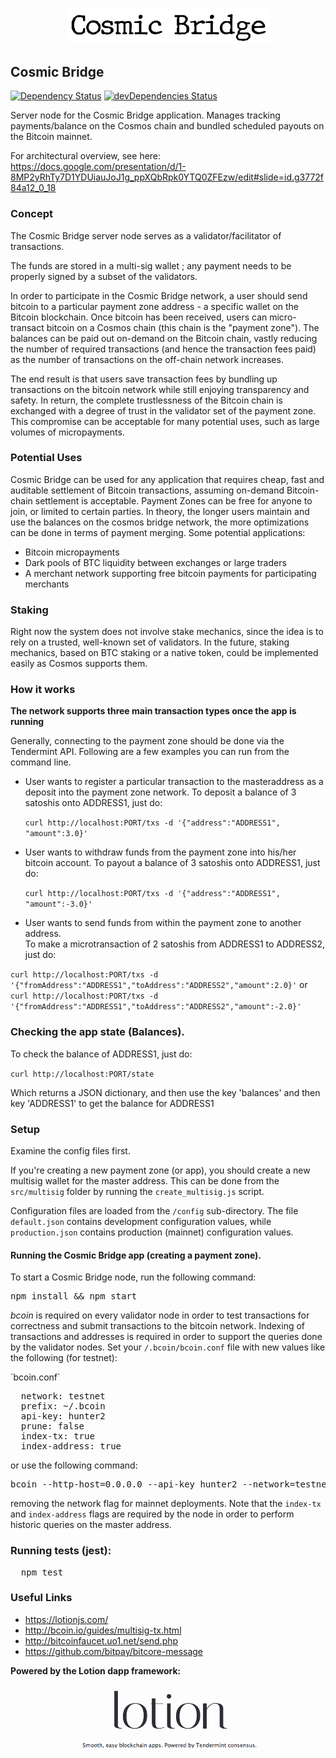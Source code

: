 <p align="center">
  <img src="./img/cosmic_bridge.png" width="325"/>
</p>

Cosmic Bridge
---

[![Dependency Status](https://david-dm.org/CosmicBridge/server.svg)](https://david-dm.org/CosmicBridge/server)
[![devDependencies Status](https://david-dm.org/CosmicBridge/server/dev-status.svg)](https://david-dm.org/CosmicBridge/server?type=dev)

Server node for the Cosmic Bridge application. Manages tracking payments/balance on the Cosmos chain and bundled scheduled payouts on the Bitcoin mainnet.

For architectural overview, see here: https://docs.google.com/presentation/d/1-8MP2yRhTy7D1YDUiauJoJ1g_ppXQbRpk0YTQ0ZFEzw/edit#slide=id.g3772f84a12_0_18

### Concept

The Cosmic Bridge server node serves as a validator/facilitator of transactions.

The funds are stored in a multi-sig wallet ; any payment needs to be properly signed by a subset of the validators.

In order to participate in the Cosmic Bridge network, a user should send bitcoin to a particular payment zone address - a specific wallet on the Bitcoin blockchain. Once bitcoin has been received, users can micro-transact bitcoin on a Cosmos chain (this chain is the "payment zone"). The balances can be paid out on-demand on the Bitcoin chain, vastly reducing the number of required transactions (and hence the transaction fees paid) as the number of transactions on the off-chain network increases.

The end result is that users save transaction fees by bundling up transactions on the bitcoin network while still enjoying transparency and safety. In return, the complete trustlessness of the Bitcoin chain is exchanged with a degree of trust in the validator set of the payment zone. This compromise can be acceptable for many potential uses, such as large volumes of micropayments.

### Potential Uses

Cosmic Bridge can be used for any application that requires cheap, fast and auditable settlement of Bitcoin transactions, assuming on-demand Bitcoin-chain settlement is acceptable. Payment Zones can be free for anyone to join, or limited to certain parties. In theory, the longer users maintain and use the balances on the cosmos bridge network, the more optimizations can be done in terms of payment merging. Some potential applications:

* Bitcoin micropayments
* Dark pools of BTC liquidity between exchanges or large traders
* A merchant network supporting free bitcoin payments for participating merchants

### Staking
Right now the system does not involve stake mechanics, since the idea is to rely on a trusted, well-known set of validators. In the future, staking mechanics, based on BTC staking or a native token, could be implemented easily as Cosmos supports them.

### How it works

<b>The network supports three main transaction types once the app is running</b>

Generally, connecting to the payment zone should be done via the Tendermint API. Following are a few examples you can run from the command line.

* User wants to register a particular transaction to the masteraddress as a deposit into the payment zone network.
To deposit a balance of 3 satoshis onto ADDRESS1, just do:

  `curl http://localhost:PORT/txs -d '{"address":"ADDRESS1", "amount":3.0}'`
  
* User wants to withdraw funds from the payment zone into his/her bitcoin account.
To payout a balance of 3 satoshis onto ADDRESS1, just do:

  `curl http://localhost:PORT/txs -d '{"address":"ADDRESS1", "amount":-3.0}'`

* User wants to send funds from within the payment zone to another address.  
To make a microtransaction of 2 satoshis from ADDRESS1 to ADDRESS2, just do:

 `curl http://localhost:PORT/txs -d '{"fromAddress":"ADDRESS1","toAddress":"ADDRESS2","amount":2.0}'`
  or
  `curl http://localhost:PORT/txs -d '{"fromAddress":"ADDRESS1","toAddress":"ADDRESS2","amount":-2.0}'`


### Checking the app state (Balances).
To check the balance of ADDRESS1, just do:

`curl http://localhost:PORT/state`
  
Which returns a JSON dictionary, and then use the key 'balances' and then key 'ADDRESS1' to get the balance for ADDRESS1
 
### Setup

<p>Examine the config files first.</p>

If you're creating a new payment zone (or app), you should create a new multisig wallet for the master address. This can be done from the `src/multisig` folder by running the `create_multisig.js` script.

Configuration files are loaded from the `/config` sub-directory. The file `default.json` contains development configuration values, while `production.json` contains production (mainnet) configuration values.

#### Running the Cosmic Bridge app (creating a payment zone).

To start a Cosmic Bridge node, run the following command:

<pre>
npm install && npm start
</pre>

*bcoin* is required on every validator node in order to test transactions for correctness and submit transactions to the bitcoin network. Indexing of transactions and addresses is required in order to support the queries done by the validator nodes. Set your `/.bcoin/bcoin.conf` file with new values like the following (for testnet):
<p></p>
`bcoin.conf`
<pre>
  network: testnet
  prefix: ~/.bcoin
  api-key: hunter2
  prune: false
  index-tx: true
  index-address: true
</pre>

or use the following command:

<pre>
bcoin --http-host=0.0.0.0 --api-key hunter2 --network=testnet --daemon --index-tx --index-address
</pre>

removing the network flag for mainnet deployments. Note that the `index-tx` and `index-address` flags are required by the node in order to perform historic queries on the master address.

### Running tests (jest):

<pre>
  npm test
</pre>

### Useful Links

* https://lotionjs.com/
* http://bcoin.io/guides/multisig-tx.html
* http://bitcoinfaucet.uo1.net/send.php
* https://github.com/bitpay/bitcore-message

<b>Powered by the Lotion dapp framework:</b><br/>

<p align="center">
  <img src="./img/lotion.png" width="300"/>
</p>
